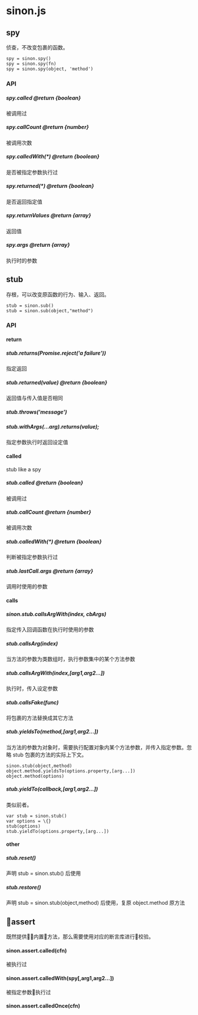 # sinon.js

## spy
侦查，不改变包裹的函数。
```
spy = sinon.spy()
spy = sinon.spy(fn)
spy = sinon.spy(object, 'method')
```

### API

##### spy.called @return \{boolean}
被调用过

##### spy.callCount @return \{number}
被调用次数

##### spy.calledWith(*) @return \{boolean} 
是否被指定参数执行过

##### spy.returned(*) @return \{boolean} 
是否返回指定值

##### spy.returnValues @return \{array} 
返回值

##### spy.args @return \{array} 
执行时的参数

## stub
存根，可以改变原函数的行为、输入、返回。
```
stub = sinon.sub()
stub = sinon.sub(object,"method")
```

### API

#### return

##### stub.returns(Promise.reject('a failure'))
指定返回

##### stub.returned(value) @return \{boolean}
返回值与传入值是否相同

##### stub.throws('message')

##### stub.withArgs(...arg).returns(value);
指定参数执行时返回设定值

#### called
stub like a spy

##### stub.called @return \{boolean} 
被调用过

##### stub.callCount @return \{number}
被调用次数

##### stub.calledWith(*) @return \{boolean} 
判断被指定参数执行过

##### stub.lastCall.args @return \{array}
调用时使用的参数

#### calls

##### sinon.stub.callsArgWith(index, cbArgs)
指定传入回调函数在执行时使用的参数

##### stub.callsArg(index)
当方法的参数为类数组时，执行参数集中的某个方法参数

##### stub.callsArgWith(index,[arg1,arg2...])
执行时，传入设定参数

##### stub.callsFake(func)
将包裹的方法替换成其它方法

##### stub.yieldsTo(method,[arg1,arg2...])
当方法的参数为对象时，需要执行配置对象内某个方法参数，并传入指定参数。忽略 stub 包裹的方法的实际上下文。
```
sinon.stub(object,method)
object.method.yieldsTo(options.property,[arg...])
object.method(options)
```

##### stub.yieldTo(callback,[arg1,arg2...])
类似前者。
```
var stub = sinon.stub()
var options = \{}
stub(options)
stub.yieldTo(options.property,[arg...])
```

#### other
##### stub.reset()
声明 stub = sinon.stub() 后使用

##### stub.restore()
声明 stub = sinon.stub(object,method) 后使用，复原 object.method 原方法

## assert
既然提供内置方法，那么需要使用对应的断言库进行校验。

#### sinon.assert.called(cfn)
被执行过

#### sinon.assert.calledWith(spy[,arg1,arg2...])
被指定参数执行过

#### sinon.assert.calledOnce(cfn)



